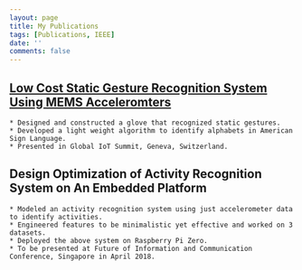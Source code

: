 ```yaml
---
layout: page
title: My Publications
tags: [Publications, IEEE]
date: ''
comments: false
---
```

## [Low Cost Static Gesture Recognition System Using MEMS Acceleromters](http://ieeexplore.ieee.org/abstract/document/8016217/) 
    * Designed and constructed a glove that recognized static gestures.
    * Developed a light weight algorithm to identify alphabets in American Sign Language.
    * Presented in Global IoT Summit, Geneva, Switzerland.

## Design Optimization of Activity Recognition System on An Embedded Platform
    * Modeled an activity recognition system using just accelerometer data to identify activities.
    * Engineered features to be minimalistic yet effective and worked on 3 datasets.
    * Deployed the above system on Raspberry Pi Zero.
    * To be presented at Future of Information and Communication Conference, Singapore in April 2018.
